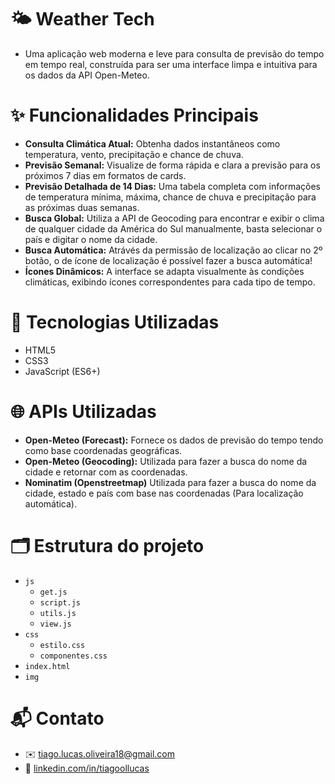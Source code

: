 # 🌤️ Weather Tech
- Uma aplicação web moderna e leve para consulta de previsão do tempo em tempo real, construída para ser uma interface limpa e intuitiva para os dados da API Open-Meteo.

# ✨ Funcionalidades Principais
- <b>Consulta Climática Atual:</b> Obtenha dados instantâneos como temperatura, vento, precipitação e chance de chuva.
- <b>Previsão Semanal:</b> Visualize de forma rápida e clara a previsão para os próximos 7 dias em formatos de cards.
- <b>Previsão Detalhada de 14 Dias:</b> Uma tabela completa com informações de temperatura mínima, máxima, chance de chuva e precipitação para as próximas duas semanas.
- <b>Busca Global:</b> Utiliza a API de Geocoding para encontrar e exibir o clima de qualquer cidade da América do Sul manualmente, basta selecionar o país e digitar o nome da cidade.
- <b>Busca Automática:</b> Atrávés da permissão de localização ao clicar no 2º botão, o de ícone de localização é possível fazer a busca automática!
- <b>Ícones Dinâmicos:</b> A interface se adapta visualmente às condições climáticas, exibindo ícones correspondentes para cada tipo de tempo.

# 🚀 Tecnologias Utilizadas
- HTML5
- CSS3
- JavaScript (ES6+)

# 🌐 APIs Utilizadas
- <b>Open-Meteo (Forecast):</b> Fornece os dados de previsão do tempo tendo como base coordenadas geográficas.
- <b>Open-Meteo (Geocoding):</b> Utilizada para fazer a busca do nome da cidade e retornar com as coordenadas.
- <b>Nominatim (Openstreetmap)</b> Utilizada para fazer a busca do nome da cidade, estado e país com base nas coordenadas (Para localização automática).

# 🗂 Estrutura do projeto
- `js`
  - `get.js`
  - `script.js`
  - `utils.js`
  - `view.js`
- `css`
  - `estilo.css`
  - `componentes.css`
- `index.html`
- `img`

# 📬 Contato
- ✉️ tiago.lucas.oliveira18@gmail.com  
- 🔗 [linkedin.com/in/tiagoollucas](https://linkedin.com/in/tiagoollucas)

